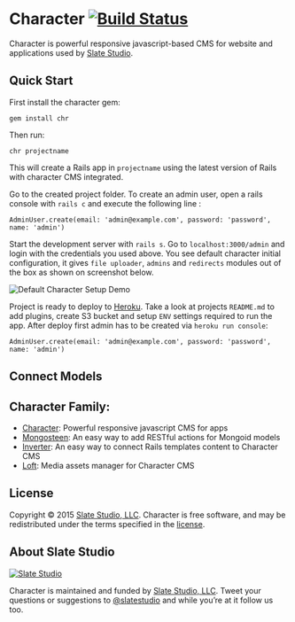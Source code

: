 # Character [![Build Status](https://travis-ci.org/slate-studio/chr.svg?branch=master)](https://travis-ci.org/slate-studio/chr)

Character is powerful responsive javascript-based CMS for website and applications used by [Slate Studio](https://www.slatestudio.com).


## Quick Start

First install the character gem:

    gem install chr

Then run:

    chr projectname

This will create a Rails app in `projectname` using the latest version of Rails with character CMS integrated.

Go to the created project folder. To create an admin user, open a rails console with `rails c` and execute the following line :

    AdminUser.create(email: 'admin@example.com', password: 'password', name: 'admin')

Start the development server with `rails s`. Go to `localhost:3000/admin` and login with the credentials you used above. You see default character initial configuration, it gives `file uploader`, `admins` and `redirects` modules out of the box as shown on screenshot below.

![Default Character Setup Demo](https://raw.github.com/slate-studio/chr/master/docs/demo.png)

Project is ready to deploy to [Heroku](https://www.heroku.com). Take a look at projects `README.md` to add plugins, create S3 bucket and setup `ENV` settings required to run the app. After deploy first admin has to be created via `heroku run console`:

    AdminUser.create(email: 'admin@example.com', password: 'password', name: 'admin')


## Connect Models


## Character Family:

- [Character](https://github.com/slate-studio/chr): Powerful responsive javascript CMS for apps
- [Mongosteen](https://github.com/slate-studio/mongosteen): An easy way to add RESTful actions for Mongoid models
- [Inverter](https://github.com/slate-studio/inverter): An easy way to connect Rails templates content to Character CMS
- [Loft](https://github.com/slate-studio/loft): Media assets manager for Character CMS


## License

Copyright © 2015 [Slate Studio, LLC](http://slatestudio.com). Character is free software, and may be redistributed under the terms specified in the [license](LICENSE.md).


## About Slate Studio

[![Slate Studio](https://slate-git-images.s3-us-west-1.amazonaws.com/slate.png)](http://slatestudio.com)

Character is maintained and funded by [Slate Studio, LLC](http://slatestudio.com). Tweet your questions or suggestions to [@slatestudio](https://twitter.com/slatestudio) and while you’re at it follow us too.




